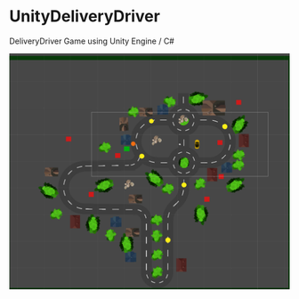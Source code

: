 # UnityDeliveryDriver

DeliveryDriver Game using Unity Engine / C#

![Delivery Driver](https://github.com/danistark1/UnityDeliveryDriver/blob/main/DeliveryDriver/Assets/Delivery%20Driver%20Assets/deliveryDriver.png)
